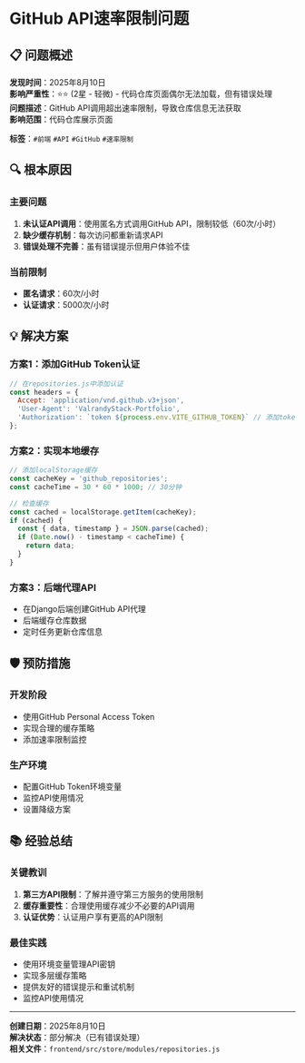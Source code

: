 # GitHub API速率限制问题

## 📋 问题概述

**发现时间**：2025年8月10日  
**影响严重性**：⭐⭐ (2星 - 轻微) - 代码仓库页面偶尔无法加载，但有错误处理  
**问题描述**：GitHub API调用超出速率限制，导致仓库信息无法获取  
**影响范围**：代码仓库展示页面  

**标签**：`#前端` `#API` `#GitHub` `#速率限制`

## 🔍 根本原因

### 主要问题
1. **未认证API调用**：使用匿名方式调用GitHub API，限制较低（60次/小时）
2. **缺少缓存机制**：每次访问都重新请求API
3. **错误处理不完善**：虽有错误提示但用户体验不佳

### 当前限制
- **匿名请求**：60次/小时
- **认证请求**：5000次/小时

## 💡 解决方案

### 方案1：添加GitHub Token认证
```javascript
// 在repositories.js中添加认证
const headers = {
  Accept: 'application/vnd.github.v3+json',
  'User-Agent': 'ValrandyStack-Portfolio',
  'Authorization': `token ${process.env.VITE_GITHUB_TOKEN}` // 添加token
};
```

### 方案2：实现本地缓存
```javascript
// 添加localStorage缓存
const cacheKey = 'github_repositories';
const cacheTime = 30 * 60 * 1000; // 30分钟

// 检查缓存
const cached = localStorage.getItem(cacheKey);
if (cached) {
  const { data, timestamp } = JSON.parse(cached);
  if (Date.now() - timestamp < cacheTime) {
    return data;
  }
}
```

### 方案3：后端代理API
- 在Django后端创建GitHub API代理
- 后端缓存仓库数据
- 定时任务更新仓库信息

## 🛡️ 预防措施

### 开发阶段
- 使用GitHub Personal Access Token
- 实现合理的缓存策略
- 添加速率限制监控

### 生产环境
- 配置GitHub Token环境变量
- 监控API使用情况
- 设置降级方案

## 📚 经验总结

### 关键教训
1. **第三方API限制**：了解并遵守第三方服务的使用限制
2. **缓存重要性**：合理使用缓存减少不必要的API调用
3. **认证优势**：认证用户享有更高的API限制

### 最佳实践
- 使用环境变量管理API密钥
- 实现多层缓存策略
- 提供友好的错误提示和重试机制
- 监控API使用情况

---

**创建日期**：2025年8月10日  
**解决状态**：部分解决（已有错误处理）  
**相关文件**：`frontend/src/store/modules/repositories.js`